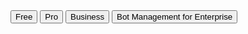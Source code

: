 <ButtonGroup>
  <Button type="primary" href="../free">Free</Button>
  <Button type="primary" href="../pro">Pro</Button>
  <Button type="primary" href="../biz-and-ent">Business</Button>
  <Button type="primary" href="../bm-subscription">Bot Management for Enterprise</Button>
</ButtonGroup>
